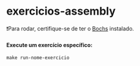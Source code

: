 # exercicios-assembly

❗Para rodar, certifique-se de ter o [Bochs](https://bochs.sourceforge.io/) instalado.


#### Execute um exercício específico:   
    make run-nome-exercicio
